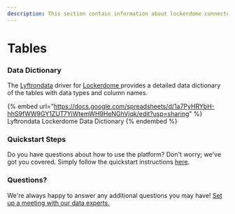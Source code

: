 ```yaml
---
description: This section contain information about lockerdome connector tables information
---
```


# Tables

### Data Dictionary

The [Lyftrondata](https://www.lyftrondata.com/) driver for [Lockerdome](https://www.lyftrondata.com/integration/lockerdome/)[ ](https://www.lyftrondata.com/integration/lockerdome/)provides a detailed data dictionary of the tables with data types and column names.

{% embed url="https://docs.google.com/spreadsheets/d/1a7PyHRYbH-hhS9fWW9GY1ZUT7YiWtemWH9HeNGhVjqk/edit?usp=sharing" %}
Lyftrondata Lockerdome Data Dictionary
{% endembed %}

### Quickstart Steps

Do you have questions about how to use the platform? Don't worry; we've got you covered. Simply follow the quickstart instructions [here](../../../../quickstart-steps.md).

### Questions? <a href="#questions" id="questions"></a>

We're always happy to answer any additional questions you may have! [Set up a meeting with our data experts.](https://www.lyftrondata.com/book-a-meeting/)

